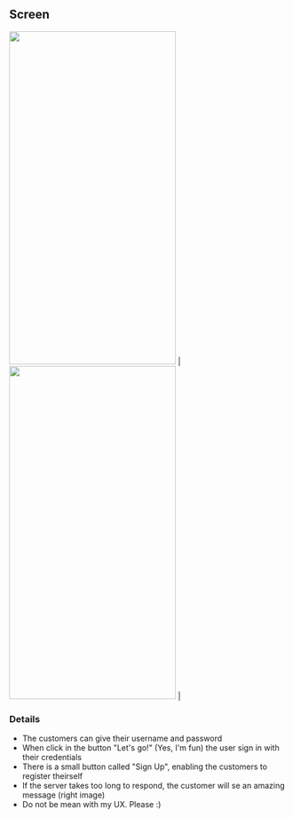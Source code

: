 ## Screen
<img src="https://user-images.githubusercontent.com/38296002/164995110-94a9601d-4aa0-4203-bebb-aaea5a51cd3d.png"
 width="300" height="600"/> | <img src="https://user-images.githubusercontent.com/38296002/164995999-e9cfa2a9-1fe0-4501-9ded-e693a4207687.png"
 width="300" height="600"/> | 

### Details
- The customers can give their username and password
- When click in the button "Let's go!" (Yes, I'm fun) the user sign in with their credentials
- There is a small button called "Sign Up", enabling the customers to register theirself
- If the server takes too long to respond, the customer will se an amazing message (right image)
- Do not be mean with my UX. Please :)